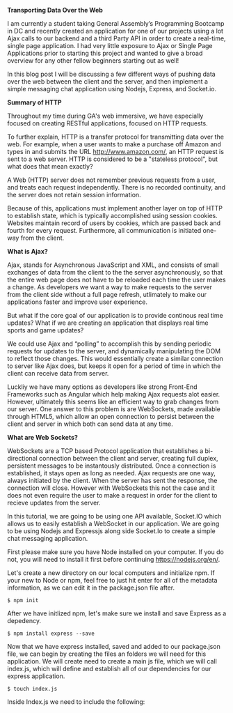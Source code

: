 
**Transporting Data Over the Web**

I am currently a student taking General Assembly’s Programming Bootcamp in DC and recently created an application for one of our projects using a lot Ajax calls to our backend and a third Party API in order to create a real-time, single page application. I had very little exposure to Ajax or Single Page Applications prior to starting this project and wanted to give a broad overview for any other fellow beginners starting out as well!

In this blog post I will be discussing a few different ways of pushing data over the web between the client and the server, and then implement a simple messaging chat application using Nodejs, Express, and Socket.io.

**Summary of HTTP**

Throughout my time during GA's web immersive, we have especially focused on creating RESTful applications, focused on HTTP requests. 

To further explain, HTTP is a transfer protocol for transmitting data over the web. For example, when a user wants to make a purchase off Amazon and types in and submits the URL http://www.amazon.com/, an HTTP request is sent to a web server.  HTTP is considered to be a "stateless protocol", but what does that mean exactly?

A Web (HTTP) server does not remember previous requests from a user, and treats each request independently. There is no recorded continuity, and the server does not retain session information. 

Because of this, applications must implement another layer on top of HTTP to establish state, which is typically accomplished using session cookies. Websites maintain record of users by cookies, which are passed back and fourth for every request. Furthermore, all communication is initiated one-way from the client. 

**What is Ajax?**

Ajax, stands for Asynchronous JavaScript and XML, and consists of small exchanges of data from the client to the the server asynchronously, so that the entire web page does not have to be reloaded each time the user makes a change. As developers we want a way to make requests to the server from the client side without a full page refresh, utlimately to make our applications faster and improve user experience. 

But what if the core goal of our application is to provide continous real time updates? What if we are creating an application that displays real time sports and game updates?

We could use Ajax and “polling” to accomplish this by sending periodic requests for updates to the server, and dynamically manipulating the DOM to reflect those changes. This would essentially create a similar connection to server like Ajax does, but keeps it open for a period of time in which the client can receive data from server. 

Luckliy we have many options as developers like strong Front-End Frameworks such as Angular which help making Ajax requests alot easier. However, ultimately this seems like an efficient way to grab changes from our server. One answer to this problem is are WebSockets, made available through HTML5, which allow an open connection to persist between the client and server in which both can send data at any time. 

**What are Web Sockets?**

WebSockets are a TCP based Protocol application that establishes a bi-directional connection between the client and server, creating full duplex, persistent messages to be instantously distributed. Once a connection is established, it stays open as long as needed. Ajax requests are one way, always initiated by the client. When the server has sent the response, the connection will close. However with WebSockets this not the case and it does not even require the user to make a request in order for the client to recieve updates from the server. 

In this tutorial, we are going to be using one API available, Socket.IO which allows us to easily establish a WebSocket in our application. We are going to be using Nodejs and Expressjs along side Socket.Io to create a simple chat messaging application. 

First please make sure you have Node installed on your computer. If you do not, you will need to install it first before continuing https://nodejs.org/en/. 

Let's create a new directory on our local computers and initialize npm. If your new to Node or npm, feel free to just hit enter for all of the metadata information, as we can edit it in the package.json file after. 

```
$ npm init
```
After we have initlized npm, let's make sure we install and save Express as a depedency. 
```
$ npm install express --save
```
Now that we have express installed, saved and added to our package.json file, we can begin by creating the files an folders we will need for this application. We will create need to create a main js file, which we will call index.js, which will define and establish all of our dependencies for our express application.
```
$ touch index.js
```
Inside Index.js we need to include the following:


